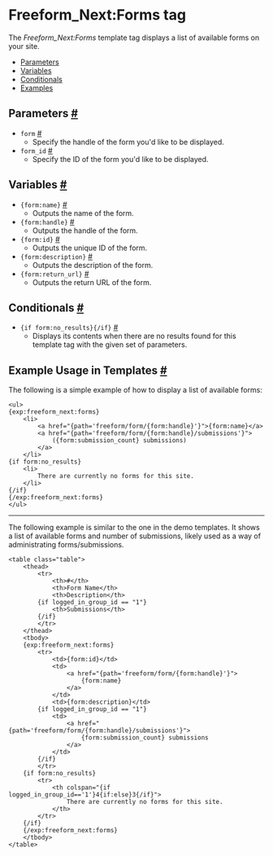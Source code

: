 # Freeform_Next:Forms tag

The *Freeform_Next:Forms* template tag displays a list of available forms on your site.

* [Parameters](#parameters)
* [Variables](#variables)
* [Conditionals](#conditionals)
* [Examples](#examples)


## Parameters <a href="#parameters" id="parameters" class="docs-anchor">#</a>

* `form` <a href="#param-form" id="param-form" class="docs-anchor">#</a>
	* Specify the handle of the form you'd like to be displayed.
* `form_id` <a href="#param-form-id" id="param-form-id" class="docs-anchor">#</a>
	* Specify the ID of the form you'd like to be displayed.


## Variables <a href="#variables" id="variables" class="docs-anchor">#</a>

* `{form:name}` <a href="#var-name" id="var-name" class="docs-anchor">#</a>
	* Outputs the name of the form.
* `{form:handle}` <a href="#var-handle" id="var-handle" class="docs-anchor">#</a>
	* Outputs the handle of the form.
* `{form:id}` <a href="#var-id" id="var-id" class="docs-anchor">#</a>
	* Outputs the unique ID of the form.
* `{form:description}` <a href="#var-description" id="var-description" class="docs-anchor">#</a>
	* Outputs the description of the form.
* `{form:return_url}` <a href="#var-returnUrl" id="var-returnUrl" class="docs-anchor">#</a>
	* Outputs the return URL of the form.


## Conditionals <a href="#conditionals" id="conditionals" class="docs-anchor">#</a>

* `{if form:no_results}{/if}` <a href="#cond-no-results" id="cond-no-results" class="docs-anchor">#</a>
	* Displays its contents when there are no results found for this template tag with the given set of parameters.


## Example Usage in Templates <a href="#examples" id="examples" class="docs-anchor">#</a>

The following is a simple example of how to display a list of available forms:

	<ul>
	{exp:freeform_next:forms}
		<li>
			<a href="{path='freeform/form/{form:handle}'}">{form:name}</a>
			<a href="{path='freeform/form/{form:handle}/submissions'}">
				({form:submission_count} submissions)
			</a>
		</li>
	{if form:no_results}
		<li>
			There are currently no forms for this site.
		</li>
	{/if}
	{/exp:freeform_next:forms}
	</ul>

---

The following example is similar to the one in the demo templates. It shows a list of available forms and number of submissions, likely used as a way of administrating forms/submissions.

	<table class="table">
		<thead>
			<tr>
				<th>#</th>
				<th>Form Name</th>
				<th>Description</th>
			{if logged_in_group_id == "1"}
				<th>Submissions</th>
			{/if}
			</tr>
		</thead>
		<tbody>
		{exp:freeform_next:forms}
			<tr>
				<td>{form:id}</td>
				<td>
					<a href="{path='freeform/form/{form:handle}'}">
						{form:name}
					</a>
				</td>
				<td>{form:description}</td>
			{if logged_in_group_id == "1"}
				<td>
					<a href="{path='freeform/form/{form:handle}/submissions'}">
						{form:submission_count} submissions
					</a>
				</td>
			{/if}
			</tr>
		{if form:no_results}
			<tr>
				<th colspan="{if logged_in_group_id=='1'}4{if:else}3{/if}">
					There are currently no forms for this site.
				</th>
			</tr>
		{/if}
		{/exp:freeform_next:forms}
		</tbody>
	</table>
